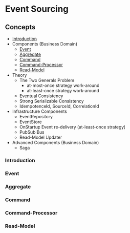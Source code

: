 # Event Sourcing

## Concepts

* [Introduction](#introduction)
* Components (Business Domain)
  * [Event](#event)
  * [Aggregate](#aggregate)
  * [Command](#command)
  * [Command-Processor](#command-processor)
  * [Read-Model](#read-model)
* Theory
  * The Two Generals Problem
     * at-most-once strategy work-around
     * at-least-once strategy work-around
  * Eventual Consistency
  * Strong Serializable Consistency
  * IdempotenceId, SourceId, CorrelationId
* Infrastructure Components
  * EventRepository
  * EventStore
  * OnStartup Event re-delivery (at-least-once strategy)
  * PubSub Bus
  * Read-Model Updater
* Advanced Components (Business Domain)
  * Saga

### Introduction

### Event

### Aggregate

### Command

### Command-Processor

### Read-Model